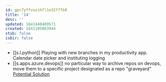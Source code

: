 ```yaml
---
id: gpc7yffvuzshfl1e32fffb8
title: '14'
desc: ''
updated: 1641440489571
created: 1641105063944
stub: false
isDir: false
---
```



- [[s.l.python]] Playing with new branches in my productivity app. Calendar date picker and instituting logging
- [[s.apps.azure.devops]] no particular way to archive repos on devops, move them to a specific project designated as a repo "graveyard" [Potential Solution](https://techcommunity.microsoft.com/t5/azure/archive-a-project-in-azure-devops/m-p/408307)

